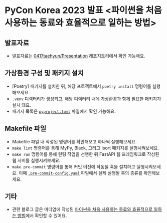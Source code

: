 # PyCon Korea 2023 발표 <파이썬을 처음 사용하는 동료와 효율적으로 일하는 방법>

## 발표자료

- 발표자료는 [0417taehyun/Presentation](https://github.com/0417taehyun/Presentation) 레포지토리에서 확인 가능해요.

## 가상환경 구성 및 패키지 설치

- [Poetry] 패키지를 설치한 뒤, 해당 프로젝트에서 `poetry install` 명령어를 실행해보세요.
- `.venv` 디렉터리가 생성되고, 해당 디렉터리 내에 가상환경과 함께 필요한 패키지가 설치 돼요.
- 패키지 목록은 [`pyproject.toml`](./pyproject.toml) 파일에서 확인 가능해요.

## Makefile 파일

- Makefile 파일 내 작성된 명령어를 확인해보고 하나씩 실행해보세요.
- `make lint` 명령어를 통해 MyPy, Black, 그리고 Isort 패키지를 실행시켜보세요.
- `make run` 명령어를 통해 린팅 작업을 선행한 뒤 FastAPI 웹 프레임워크로 작성된 웹 서버를 실행시켜보세요.
- `make pre-commit` 명령어를 통해 커밋 이전에 작동될 훅을 설치하고 실행시켜보세요. 이때 [`.pre-commit-config.yaml`](./.pre-commit-config.yaml) 파일에서 실제 실행될 훅의 종류를 확인해보세요.


## 기타

- 관련 블로그 글은 미디엄에 작성된 [파이썬을 처음 사용하는 동료와 효율적으로 일하는 방법](https://medium.com/daangn/%ED%8C%8C%EC%9D%B4%EC%8D%AC%EC%9D%84-%EC%B2%98%EC%9D%8C-%EC%82%AC%EC%9A%A9%ED%95%98%EB%8A%94-%EB%8F%99%EB%A3%8C%EC%99%80-%ED%9A%A8%EC%9C%A8%EC%A0%81%EC%9C%BC%EB%A1%9C-%EC%9D%BC%ED%95%98%EB%8A%94-%EB%B0%A9%EB%B2%95-bb52c3a433fa)에서 확인할 수 있어요.
